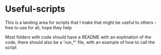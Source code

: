 # Useful-scripts
This is a landing area for scripts that I make that might be useful to others - free to use for all, hope they help

Most folders with code should have a README with an explination of the code, there should also be a 'run_*' file, with an example of how to call the script